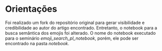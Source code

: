# Orientações
Foi realizado um fork do repositório original para gerar visibilidade e credibilidade ao autor do artigo encontrado. Entretanto, o notebook para a busca semântica dos emojis foi alterado.
O nome do notebook executado para o seminário  *emoji_search_pl_notebook*, porém, ele pode ser encontrado na pasta *notebook*.
